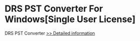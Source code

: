 # DRS PST Converter For Windows[Single User License]
DRS PST Converter
[>> Detailed information](https://secure.shareit.com/shareit/product.html?productid=301004331&affiliateid=200057808)